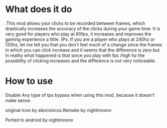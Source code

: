 
 
 
# What does it do



.This mod allows your clicks to be recorded between frames, which drastically increases the accuracy of the clicks during your game time. It is very good for players who play at 60fps, it increases and improves the gaming experience a little. (Ps: If you are a player who plays at 240hz or 120hz, let me tell you that you don't feel much of a change since the frames in which you can click increase and it seems that the difference is zero but in reality what happened is that since you play with fps /high hz the possibility of clicking increases and the difference is not very noticeable.



# How to use

Disable Any type of tps bypass when using this mod, because it doesn't make sense.

original Icon by alex/sincos.Remake by nightmoonv

Ported to android by nightmoonv

